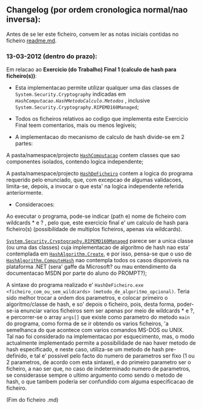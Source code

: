 ## Changelog (por ordem cronologica normal/nao inversa):

Antes de se ler este ficheiro, convem ler as notas iniciais contidas no ficheiro [readme.md](https://github.com/cmfaustino/PROMPT11-08-Security.cmfaustino/blob/master/readme.md).

### 13-03-2012 (dentro do prazo):

Em relacao ao **Exercicio (do Trabalho) Final 1 (calculo de hash para ficheiro(s))**:

* Esta implementacao permite utilizar qualquer uma das classes de `System.Security.Cryptography` indicadas em *`HashComputacao.HashMetodoCalculo.Metodos`* , inclusive `System.Security.Cryptography.RIPEMD160Managed`;

* Todos os ficheiros relativos ao codigo que implementa este Exercicio Final teem comentarios, mais ou menos legiveis;

* A implementacao do mecanismo de calculo de hash divide-se em 2 partes:

 A pasta/namespace/projecto [`HashComputacao`](https://github.com/cmfaustino/PROMPT11-08-Security.cmfaustino/tree/master/TrabalhoFinal/HashComputacao) contem classes que sao componentes isolados, contendo logica independente;

 A pasta/namespace/projecto [`HashDeFicheiro`](https://github.com/cmfaustino/PROMPT11-08-Security.cmfaustino/tree/master/TrabalhoFinal/HashDeFicheiro) contem a logica do programa requerido pelo enunciado, que, com excepcao de algumas validacoes, limita-se, depois, a invocar o que esta' na logica independente referida anteriormente.

* Consideracoes:

 Ao executar o programa, pode-se indicar (path e) nome de ficheiro com wildcards * e ? , pelo que, este exercicio final e' um calculo de hash para ficheiro(s) (possibilidade de multiplos ficheiros, apenas via wildcards).

 [`System.Security.Cryptography.RIPEMD160Managed`](http://msdn.microsoft.com/en-us/library/system.security.cryptography.ripemd160managed.aspx) parece ser a unica classe (ou uma das classes) cuja implementacao de algoritmo de hash nao esta' contemplada em [`HashAlgorithm.Create`](http://msdn.microsoft.com/en-us/library/wet69s13.aspx), e por isso, pensa-se que o uso de [`HashAlgorithm.ComputeHash`](http://msdn.microsoft.com/en-us/library/system.security.cryptography.hashalgorithm.computehash.aspx) nao contempla todos os casos disponiveis na plataforma .NET (sera' gaffe da Microsoft? ou mau entendimento da documentacao MSDN por parte do aluno do PROMPT?);

 A sintaxe do programa realizado e' `HashDeFicheiro.exe <ficheiro_com_ou_sem_wildcards> (metodo_de_algoritmo_opcional)`. Teria sido melhor trocar a ordem dos parametros, e colocar primeiro o algoritmo/classe de hash, e so' depois o ficheiro, pois, desta forma, poder-se-ia enunciar varios ficheiros sem ser apenas por meio de wildcards * e ?, e percorrer-se o array `args[]` que existe como parametro do metodo `main` do programa, como forma de se ir obtendo os varios ficheiros, 'a semelhanca do que acontece com varios comandos MS-DOS ou UNIX.<br />
 Tal nao foi considerado na implementacao por esquecimento, mas, o modo actualmente implementado permite a possibilidade de nao haver metodo de hash especificado, e neste caso, utiliza-se um metodo de hash pre-definido, e tal e' possivel pelo facto do numero de parametros ser fixo (1 ou 2 parametros, de acordo com esta sintaxe), e do primeiro parametro ser o ficheiro, a nao ser que, no caso de indeterminado numero de parametros, se considerasse sempre o ultimo argumento como sendo o metodo de hash, o que tambem poderia ser confundido com alguma especificacao de ficheiro.

(Fim do ficheiro .md)